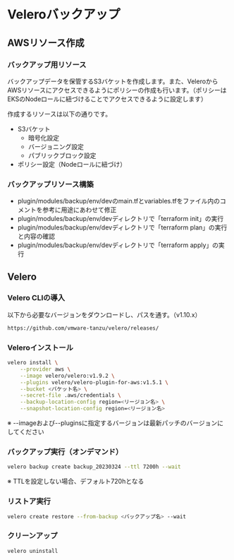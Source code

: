 # Veleroバックアップ

## AWSリソース作成

### バックアップ用リソース

バックアップデータを保管するS3バケットを作成します。また、VeleroからAWSリソースにアクセスできるようにポリシーの作成も行います。（ポリシーはEKSのNodeロールに紐づけることでアクセスできるように設定します）

作成するリソースは以下の通りです。

- S3バケット
  - 暗号化設定
  - バージョニング設定
  - パブリックブロック設定
- ポリシー設定（Nodeロールに紐づけ）

### バックアップリソース構築

- plugin/modules/backup/env/devのmain.tfとvariables.tfをファイル内のコメントを参考に用途にあわせて修正
- plugin/modules/backup/env/devディレクトリで「terraform init」の実行
- plugin/modules/backup/env/devディレクトリで「terraform plan」の実行と内容の確認
- plugin/modules/backup/env/devディレクトリで「terraform apply」の実行

## Velero

### Velero CLIの導入

以下から必要なバージョンをダウンロードし、パスを通す。（v1.10.x）

```bash
https://github.com/vmware-tanzu/velero/releases/
```

### Veleroインストール

```bash
velero install \
    --provider aws \
    --image velero/velero:v1.9.2 \
    --plugins velero/velero-plugin-for-aws:v1.5.1 \
    --bucket <バケット名> \
    --secret-file .aws/credentials \
    --backup-location-config region=<リージョン名> \
    --snapshot-location-config region=<リージョン名>
```

※ --imageおよび--pluginsに指定するバージョンは最新パッチのバージョンにしてください

### バックアップ実行（オンデマンド）

```bash
velero backup create backup_20230324 --ttl 7200h --wait
```

※ TTLを設定しない場合、デフォルト720hとなる

### リストア実行

```bash
velero create restore --from-backup <バックアップ名> --wait
```

### クリーンアップ

```bash
velero uninstall
```
